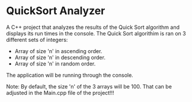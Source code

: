 # QuickSort Analyzer

A C++ project that analyzes the results of the Quick Sort algorithm and displays its run times in the console. The Quick Sort algorithim is ran on 3 different sets of integers:

- Array of size 'n' in ascending order.
- Array of size 'n' in descending order.
- Array of size 'n' in random order.

The application will be running through the console.

Note: By default, the size 'n' of the 3 arrays will be 100. That can be adjusted in the Main.cpp file of the project!!!
